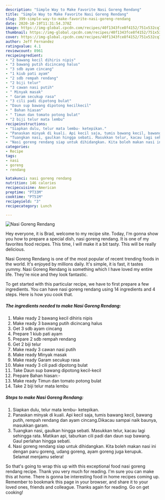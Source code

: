 ```yaml
---
description: "Simple Way to Make Favorite Nasi Goreng Rendang"
title: "Simple Way to Make Favorite Nasi Goreng Rendang"
slug: 399-simple-way-to-make-favorite-nasi-goreng-rendang
date: 2020-10-19T11:31:54.378Z
image: https://img-global.cpcdn.com/recipes/40f1343fce8f4152/751x532cq70/nasi-goreng-rendang-resipi-foto-utama.jpg
thumbnail: https://img-global.cpcdn.com/recipes/40f1343fce8f4152/751x532cq70/nasi-goreng-rendang-resipi-foto-utama.jpg
cover: https://img-global.cpcdn.com/recipes/40f1343fce8f4152/751x532cq70/nasi-goreng-rendang-resipi-foto-utama.jpg
author: Jeff Fernandez
ratingvalue: 4.1
reviewcount: 8961
recipeingredient:
- "2 bawang kecil dihiris nipis"
- "3 bawang putih dicincang halus"
- "3 sdb ayam cincang"
- "1 kiub pati ayam"
- "2 sdb rempah rendang"
- "2 biji telur"
- "3 cawan nasi putih"
- " Minyak masak"
- " Garam secukup rasa"
- "3 cili padi dipotong bulat"
- "Daun sup bawang dipotong kecilkecil"
- " Bahan hiasan"
- " Timun dan tomato potong bulat"
- "2 biji telur mata lembu"
recipeinstructions:
- "Siapkan dulu, telur mata lembu- ketepikan."
- "Panaskan minyak di kuali. Api kecil saja, tumis bawang kecil, bawang putih, rempah rendang dan ayam cincang.Dikacau sampai naik baunya, masukkan garam."
- "Tuangkan nasi, gaulkan hingga sebati. Masukkan telur, kacau lagi sehingga rata. Matikan api, taburkan cili padi dan daun sup bawang. Gaul perlahan hingga sebati."
- "Nasi goreng rendang siap untuk dihidangkan. Kita boleh makan nasi ini dengan paru goreng, udang goreng, ayam goreng juga kerupuk. Selamat menjamu selera!"
categories:
- Recipe
tags:
- nasi
- goreng
- rendang

katakunci: nasi goreng rendang 
nutrition: 146 calories
recipecuisine: American
preptime: "PT33M"
cooktime: "PT51M"
recipeyield: "3"
recipecategory: Lunch

---
```



![Nasi Goreng Rendang](https://img-global.cpcdn.com/recipes/40f1343fce8f4152/751x532cq70/nasi-goreng-rendang-resipi-foto-utama.jpg)

Hey everyone, it is Brad, welcome to my recipe site. Today, I'm gonna show you how to prepare a special dish, nasi goreng rendang. It is one of my favorites food recipes. This time, I will make it a bit tasty. This will be really delicious.

Nasi Goreng Rendang is one of the most popular of recent trending foods in the world. It's enjoyed by millions daily. It's simple, it is fast, it tastes yummy. Nasi Goreng Rendang is something which I have loved my entire life. They're nice and they look fantastic.




To get started with this particular recipe, we have to first prepare a few ingredients. You can have nasi goreng rendang using 14 ingredients and 4 steps. Here is how you cook that.

<!--inarticleads1-->

##### The ingredients needed to make Nasi Goreng Rendang:

1. Make ready 2 bawang kecil dihiris nipis
1. Make ready 3 bawang putih dicincang halus
1. Get 3 sdb ayam cincang
1. Prepare 1 kiub pati ayam
1. Prepare 2 sdb rempah rendang
1. Get 2 biji telur
1. Make ready 3 cawan nasi putih
1. Make ready  Minyak masak
1. Make ready  Garam secukup rasa
1. Make ready 3 cili padi dipotong bulat
1. Take Daun sup bawang dipotong kecil-kecil
1. Prepare  Bahan hiasan:-
1. Make ready  Timun dan tomato potong bulat
1. Take 2 biji telur mata lembu




<!--inarticleads2-->

##### Steps to make Nasi Goreng Rendang:

1. Siapkan dulu, telur mata lembu- ketepikan.
1. Panaskan minyak di kuali. Api kecil saja, tumis bawang kecil, bawang putih, rempah rendang dan ayam cincang.Dikacau sampai naik baunya, masukkan garam.
1. Tuangkan nasi, gaulkan hingga sebati. Masukkan telur, kacau lagi sehingga rata. Matikan api, taburkan cili padi dan daun sup bawang. Gaul perlahan hingga sebati.
1. Nasi goreng rendang siap untuk dihidangkan. Kita boleh makan nasi ini dengan paru goreng, udang goreng, ayam goreng juga kerupuk. Selamat menjamu selera!




So that's going to wrap this up with this exceptional food nasi goreng rendang recipe. Thank you very much for reading. I'm sure you can make this at home. There is gonna be interesting food in home recipes coming up. Remember to bookmark this page in your browser, and share it to your loved ones, friends and colleague. Thanks again for reading. Go on get cooking!
